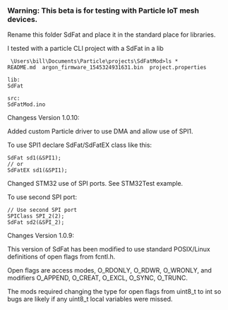 ### Warning: This beta is for testing with Particle IoT mesh devices.

Rename this folder SdFat and place it in the standard place for libraries.

I tested with a particle CLI project with a SdFat in a lib

```
 \Users\bill\Documents\Particle\projects\SdFatMod>ls *
README.md  argon_firmware_1545324931631.bin  project.properties

lib:
SdFat

src:
SdFatMod.ino
```
Changess Version 1.0.10:

Added custom Particle driver to use DMA and allow use of SPI1.

To use SPI1 declare SdFat/SdFatEX class like this:

```
SdFat sd1(&SPI1);
// or
SdFatEX sd1(&SPI1);
```
Changed STM32 use of SPI ports.  See STM32Test example.

To use second SPI port:
```
// Use second SPI port
SPIClass SPI_2(2);
SdFat sd2(&SPI_2);
```

Changes Version 1.0.9:

This version of SdFat has been modified to use standard POSIX/Linux 
definitions of open flags from fcntl.h.

Open flags are access modes, O_RDONLY, O_RDWR, O_WRONLY, and modifiers
O_APPEND, O_CREAT, O_EXCL, O_SYNC, O_TRUNC.

The mods required changing the type for open flags from uint8_t to int so
bugs are likely if any uint8_t local variables were missed.


